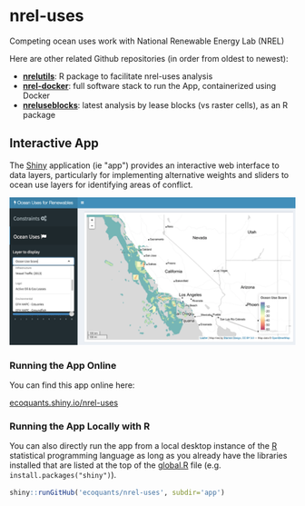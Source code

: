 # nrel-uses
Competing ocean uses work with National Renewable Energy Lab (NREL)

Here are other related Github repositories (in order from oldest to newest):
* [**nrelutils**](https://github.com/ecoquants/nrelutils): R package to facilitate nrel-uses analysis
* [**nrel-docker**](https://github.com/ecoquants/nrel-docker): full software stack to run the App, containerized using Docker
* [**nreluseblocks**](https://github.com/ecoquants/nreluseblocks): latest analysis by lease blocks (vs raster cells), as an R package

## Interactive App

The [Shiny](http://shiny.rstudio.com/) application (ie "app") provides an interactive web interface to data layers, particularly for implementing alternative weights and sliders to ocean use layers for identifying areas of conflict.

[![](app/images/app_screen.png)](https://ecoquants.shinyapps.io/nrel-uses/)

### Running the App Online

You can find this app online here:

[ecoquants.shiny.io/nrel-uses](https://ecoquants.shinyapps.io/nrel-uses/)

### Running the App Locally with R

You can also directly run the app from a local desktop instance of the [R]() statistical programming language as long as you already have the libraries installed that are listed at the top of the [global.R](https://github.com/ecoquants/nrel-uses/blob/master/app/global.R#L1-L9) file (e.g. `install.packages("shiny")`).

```r
shiny::runGitHub('ecoquants/nrel-uses', subdir='app')
```
